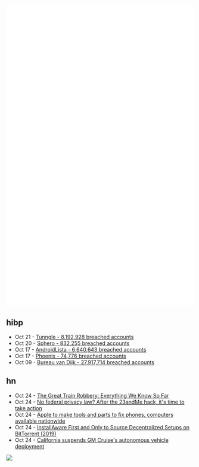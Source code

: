 ![Metrics](https://raw.githubusercontent.com/phixion/phixion/master/metrics.svg)

## hibp

<!--
for https://github.com/phixion/phixion/blob/main/.github/workflows/feeds.yml
-->
<!--START_SECTION:haveibeenpwnd-->
- Oct 21 - [Tunngle - 8,192,928 breached accounts](https://haveibeenpwned.com/PwnedWebsites#Tunngle)
- Oct 20 - [Sphero - 832,255 breached accounts](https://haveibeenpwned.com/PwnedWebsites#Sphero)
- Oct 17 - [AndroidLista - 6,640,643 breached accounts](https://haveibeenpwned.com/PwnedWebsites#AndroidLista)
- Oct 17 - [Phoenix - 74,776 breached accounts](https://haveibeenpwned.com/PwnedWebsites#Phoenix)
- Oct 09 - [Bureau van Dijk - 27,917,714 breached accounts](https://haveibeenpwned.com/PwnedWebsites#BVD)
<!--END_SECTION:haveibeenpwnd-->

## hn

<!--
for https://github.com/phixion/phixion/blob/main/.github/workflows/feeds.yml
-->
<!--START_SECTION:hn-->
- Oct 24 - [The Great Train Robbery: Everything We Know So Far](https://www.flexport.com/blog/the-great-train-robbery-everything-we-know-so-far/)
- Oct 24 - [No federal privacy law? After the 23andMe hack, it's time to take action](https://technical.ly/civic-news/federal-privacy-laws-23andme-hack-cybersecurity/)
- Oct 24 - [Apple to make tools and parts to fix phones, computers available nationwide](https://www.reuters.com/technology/apple-make-tools-parts-fix-phones-computers-available-nationwide-white-house-2023-10-24/)
- Oct 24 - [InstallAware First and Only to Source Decentralized Setups on BitTorrent (2019)](https://www.installaware.com/download-torrent.htm)
- Oct 24 - [California suspends GM Cruise's autonomous vehicle deployment](https://www.reuters.com/business/autos-transportation/california-suspends-gm-cruises-driverless-autonomous-vehicle-permits-2023-10-24/)
<!--END_SECTION:hn-->

<!--
for https://yhype.me
-->
![](https://hit.yhype.me/github/profile?user_id=13013670)
